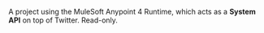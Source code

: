 A project using the MuleSoft Anypoint 4 Runtime, which acts as a **System API** on top of Twitter. Read-only.
